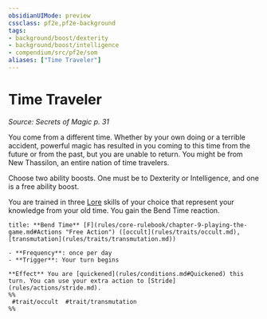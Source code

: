 ```yaml
---
obsidianUIMode: preview
cssclass: pf2e,pf2e-background
tags:
- background/boost/dexterity
- background/boost/intelligence
- compendium/src/pf2e/som
aliases: ["Time Traveler"]
---
```

# Time Traveler
*Source: Secrets of Magic p. 31*  

You come from a different time. Whether by your own doing or a terrible accident, powerful magic has resulted in you coming to this time from the future or from the past, but you are unable to return. You might be from New Thassilon, an entire nation of time travelers.

Choose two ability boosts. One must be to Dexterity or Intelligence, and one is a free ability boost.

You are trained in three [Lore](skills.md#Lore) skills of your choice that represent your knowledge from your old time. You gain the Bend Time reaction.

```ad-embed-ability
title: **Bend Time** [F](rules/core-rulebook/chapter-9-playing-the-game.md#Actions "Free Action") ([occult](rules/traits/occult.md), [transmutation](rules/traits/transmutation.md))

- **Frequency**: once per day
- **Trigger**: Your turn begins

**Effect** You are [quickened](rules/conditions.md#Quickened) this turn. You can use your extra action to [Stride](rules/actions/stride.md).  
%%
 #trait/occult  #trait/transmutation 
%%
```